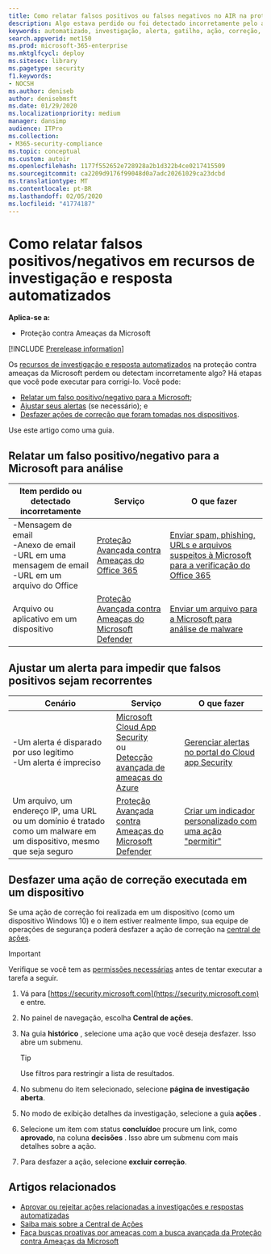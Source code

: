 ```yaml
---
title: Como relatar falsos positivos ou falsos negativos no AIR na proteção contra ameaças da Microsoft
description: Algo estava perdido ou foi detectado incorretamente pelo ar na proteção contra ameaças da Microsoft? Saiba como enviar falsos positivos ou falsos negativos para a Microsoft para análise.
keywords: automatizado, investigação, alerta, gatilho, ação, correção, falso positivo, falso negativo
search.appverid: met150
ms.prod: microsoft-365-enterprise
ms.mktglfcycl: deploy
ms.sitesec: library
ms.pagetype: security
f1.keywords:
- NOCSH
ms.author: deniseb
author: denisebmsft
ms.date: 01/29/2020
ms.localizationpriority: medium
manager: dansimp
audience: ITPro
ms.collection:
- M365-security-compliance
ms.topic: conceptual
ms.custom: autoir
ms.openlocfilehash: 1177f552652e728928a2b1d322b4ce0217415509
ms.sourcegitcommit: ca2209d9176f99048d0a7adc20261029ca23dcbd
ms.translationtype: MT
ms.contentlocale: pt-BR
ms.lasthandoff: 02/05/2020
ms.locfileid: "41774187"
---
```

# <a name="how-to-report-false-positivesnegatives-in-automated-investigation-and-response-capabilities"></a>Como relatar falsos positivos/negativos em recursos de investigação e resposta automatizados

**Aplica-se a:**
- Proteção contra Ameaças da Microsoft

[!INCLUDE [Prerelease information](../includes/prerelease.md)]

Os [recursos de investigação e resposta automatizados](mtp-autoir.md) na proteção contra ameaças da Microsoft perdem ou detectam incorretamente algo? Há etapas que você pode executar para corrigi-lo. Você pode:
- [Relatar um falso positivo/negativo para a Microsoft](#report-a-false-positivenegative-to-microsoft-for-analysis);
- [Ajustar seus alertas](#adjust-an-alert-to-prevent-false-positives-from-recurring) (se necessário); e 
- [Desfazer ações de correção que foram tomadas nos dispositivos](#undo-a-remediation-action-that-was-taken-on-a-device). 

Use este artigo como uma guia. 

## <a name="report-a-false-positivenegative-to-microsoft-for-analysis"></a>Relatar um falso positivo/negativo para a Microsoft para análise

|Item perdido ou detectado incorretamente |Serviço  |O que fazer  |
|---------|---------|---------|
|-Mensagem de email <br/>-Anexo de email <br/>-URL em uma mensagem de email<br/>-URL em um arquivo do Office      |[Proteção Avançada contra Ameaças do Office 365](https://docs.microsoft.com/microsoft-365/security/office-365-security/office-365-atp)        |[Enviar spam, phishing, URLs e arquivos suspeitos à Microsoft para a verificação do Office 365](https://docs.microsoft.com/microsoft-365/security/office-365-security/admin-submission)         |
|Arquivo ou aplicativo em um dispositivo    |[Proteção Avançada contra Ameaças do Microsoft Defender](https://docs.microsoft.com/windows/security/threat-protection)         |[Enviar um arquivo para a Microsoft para análise de malware](https://www.microsoft.com/wdsi/filesubmission)         |

## <a name="adjust-an-alert-to-prevent-false-positives-from-recurring"></a>Ajustar um alerta para impedir que falsos positivos sejam recorrentes

|Cenário |Serviço |O que fazer |
|--------|--------|--------|
|-Um alerta é disparado por uso legítimo <br/>-Um alerta é impreciso    |[Microsoft Cloud App Security](https://docs.microsoft.com/cloud-app-security)<br/> ou <br/>[Detecção avançada de ameaças do Azure](https://docs.microsoft.com/azure/security/fundamentals/threat-detection)         |[Gerenciar alertas no portal do Cloud app Security](https://docs.microsoft.com/cloud-app-security/managing-alerts)         |
|Um arquivo, um endereço IP, uma URL ou um domínio é tratado como um malware em um dispositivo, mesmo que seja seguro|[Proteção Avançada contra Ameaças do Microsoft Defender](https://docs.microsoft.com/windows/security/threat-protection) |[Criar um indicador personalizado com uma ação "permitir"](https://docs.microsoft.com/windows/security/threat-protection/microsoft-defender-atp/manage-indicators) |


## <a name="undo-a-remediation-action-that-was-taken-on-a-device"></a>Desfazer uma ação de correção executada em um dispositivo

Se uma ação de correção foi realizada em um dispositivo (como um dispositivo Windows 10) e o item estiver realmente limpo, sua equipe de operações de segurança poderá desfazer a ação de correção na [central de ações](mtp-action-center.md).

> [!IMPORTANT]
> Verifique se você tem as [permissões necessárias](mtp-action-center.md#required-permissions-for-action-center-tasks) antes de tentar executar a tarefa a seguir.

1. Vá para [https://security.microsoft.com](https://security.microsoft.com) e entre. 

2. No painel de navegação, escolha **Central de ações**. 

3. Na guia **histórico** , selecione uma ação que você deseja desfazer. Isso abre um submenu.<br/>
    > [!TIP]
    > Use filtros para restringir a lista de resultados. 

4. No submenu do item selecionado, selecione **página de investigação aberta**.

5. No modo de exibição detalhes da investigação, selecione a guia **ações** .

6. Selecione um item com status **concluído**e procure um link, como **aprovado**, na coluna **decisões** . Isso abre um submenu com mais detalhes sobre a ação.

7. Para desfazer a ação, selecione **excluir correção**.

## <a name="related-articles"></a>Artigos relacionados

- [Aprovar ou rejeitar ações relacionadas a investigações e respostas automatizadas](mtp-autoir-actions.md)
- [Saiba mais sobre a Central de Ações](mtp-action-center.md)
- [Faça buscas proativas por ameaças com a busca avançada da Proteção contra Ameaças da Microsoft](advanced-hunting-overview.md)

